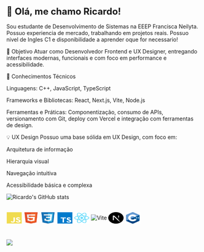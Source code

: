 <h1  style="font-size: 1.5rem; font-weight: 700;" >  👋 Olá, me chamo Ricardo!  </h1>

Sou estudante de Desenvolvimento de Sistemas na EEEP Francisca Neilyta. Possuo experiencia de mercado, trabalhando em projetos reais. Possuo nivel de Ingles C1 e disponibilidade a aprender oque for necessario!

🎯 Objetivo
Atuar como Desenvolvedor Frontend e UX Designer, entregando interfaces modernas, funcionais e com foco em performance e acessibilidade.

🧠 Conhecimentos Técnicos

Linguagens:
C++, JavaScript, TypeScript

Frameworks e Bibliotecas:
React, Next.js, Vite, Node.js

Ferramentas e Práticas:
Componentização, consumo de APIs, versionamento com Git, deploy com Vercel e integração com ferramentas de design.

💡 UX Design
Possuo uma base sólida em UX Design, com foco em:

Arquitetura de informação

Hierarquia visual

Navegação intuitiva

Acessibilidade básica e complexa




  ![Ricardo's GitHub stats](https://github-readme-stats.vercel.app/api?username=Ricardo&show_icons=true&theme=transparent)





<div style="display: inline_block; margin-bottom: 10px;"><br>
<img align="center" alt="Js" height="30" width="40" src="https://raw.githubusercontent.com/devicons/devicon/master/icons/javascript/javascript-plain.svg">
<img align="center" alt="HTML" height="30" width="40" src="https://raw.githubusercontent.com/devicons/devicon/master/icons/html5/html5-original.svg">
<img align="center" alt="CSS" height="30" width="40" src="https://raw.githubusercontent.com/devicons/devicon/master/icons/css3/css3-original.svg">
<img align="center" alt="Ts" height="30" width="40" src="https://raw.githubusercontent.com/devicons/devicon/master/icons/typescript/typescript-plain.svg">
<img align="center" alt="React" height="30" width="40" src="https://raw.githubusercontent.com/devicons/devicon/master/icons/react/react-original.svg">
<img align="center" alt="Vite" height="30" width="40" src="https://cdn.jsdelivr.net/gh/devicons/devicon/icons/vite/vite-original.svg">
<img align="center" alt="Next.js" height="30" width="40" src="https://raw.githubusercontent.com/devicons/devicon/master/icons/nextjs/nextjs-original.svg">
<img align="center" alt="C++" height="30" width="40" src="https://raw.githubusercontent.com/devicons/devicon/master/icons/cplusplus/cplusplus-original.svg">



</div>
  
 <br>
<div> 

  <a href = "mailto:ricardoduartedonascimento@gmail.com"><img src="https://img.shields.io/badge/-Gmail-%23333?style=for-the-badge&logo=gmail&logoColor=white" target="_blank"></a>
  
</div>
